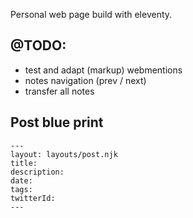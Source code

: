 Personal web page build with eleventy.

## @TODO:

- test and adapt (markup) webmentions
- notes navigation (prev / next)
- transfer all notes

## Post blue print

```
---
layout: layouts/post.njk
title:
description:
date:
tags:
twitterId:
---
```
